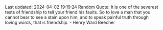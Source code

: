 Last updated: 2024-04-02 19:19:24
Random Quote: It is one of the severest tests of friendship to tell your friend his faults. So to love a man that you cannot bear to see a stain upon him, and to speak painful truth through loving words, that is friendship. - Henry Ward Beecher